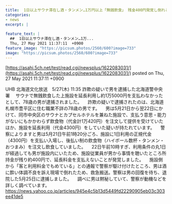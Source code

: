 ```yaml
---
title:  1日以上サウナ滞在し酒・タンメン…1万円以上「無銭飲食」 残金400円発覚し倒れる 逮捕78歳男黙秘  
categories:
- news
excerpt: |
  
feature_text: |
  ##  1日以上サウナ滞在し酒・タンメン…1万...
  Thu, 27 May 2021 11:37:11  +0900
feature_image: "https://picsum.photos/2560/600?image=733"
image: "https://picsum.photos/2560/600?image=733"
---
```


[https://asahi.5ch.net/test/read.cgi/newsplus/1622083031/](https://asahi.5ch.net/test/read.cgi/newsplus/1622083031/)
posted on Thu, 27 May 2021 11:37:11  +0900

<!--more-->

UHB 北海道文化放送　5/27(木) 11:35 詐欺の疑いで男を逮捕した北海道警中央署 　サウナで無銭飲食した上施設を延長利用し約1万5000円を支払わなかったとして、78歳の男が逮捕されました。 　詐欺の疑いで逮捕されたのは、北海道札幌市豊平区に住む職業不詳の78歳の男です。 　男は5月21日から翌22日にかけて、同市中央区のサウナとカプセルホテルを兼ねた施設で、支払う意思・能力がないにもかかわらず飲食物（代金計1万420円）を注文して提供を受けていたほか、施設を延長利用（代金4300円）をしていた疑いが持たれています。 　警察によりますと男は5月21日午前1時20分ごろ、施設に1日利用の正規代金（4300円）を支払い入場し、後払い制の飲食物（ハイボール数杯・タンメン・おつまみ）を注文し飲食していました。 　22日午前10時すぎ、利用条件の丸1日が経過しても男が施設内にいたため、施設従業員が男から事情を聴いたところ所持金が残り約400円で、延長料金を支払えないことが発覚しました。 　施設側から「客と利用料金でもめている」との通報で警察が駆け付けたところ、男は酒に酔い体調不良を訴え現場で倒れたため、救急搬送。警察は男の回復を待ち、退院した5月25日に逮捕しました。 　調べに男は黙秘していて、警察が動機などを詳しく調べています。 https://news.yahoo.co.jp/articles/945e4c5b13d5449fd22290905eb03c303ee41de5
